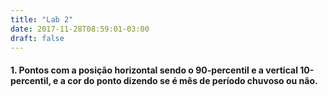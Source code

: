 ```yaml
---
title: "Lab 2"
date: 2017-11-28T08:59:01-03:00
draft: false
---
```


<script src="https://d3js.org/d3.v4.min.js"></script>
<h4>
	1. Pontos com a posição horizontal sendo o 90-percentil e a vertical 10-percentil, e a cor do ponto dizendo se é mês de período chuvoso ou não. 
</h4>
<br>
</div>
<div class="row mychart" id="chart">
</div>
</div>

<style>
chart circle:hover {
  fill: goldenrod;
}

.mychart text {
  font: 12px sans-serif;
  text-anchor: left;
}
</style>

<script type="text/javascript">

function desenhaPontos(dados) {
  const mes_string= ["Jan", "Fev","Mar","Abr","Mai", "Jun", "Jul", "Ago","Set","Out","Nov","Dez"]
  var alturaSVG = 400, larguraSVG = 900;
  var margin = {top: 20, right: 50, bottom:50, left: 50}, 
      larguraVis = larguraSVG - margin.left - margin.right,
      alturaVis = alturaSVG - margin.top - margin.bottom;

  var grafico = d3.select('#chart')
    .append('svg')
      .attr('width', larguraVis + margin.left + margin.right)
      .attr('height', alturaVis + margin.top + margin.bottom)
    .append('g') 
      .attr('transform', 'translate(' +  margin.left + ',' + margin.top + ')');

  var x = d3.scaleLinear()
            .domain([d3.min(dados, (d) => d.noventa_percentil) - 1, d3.max(dados, (d) => d.noventa_percentil) + 1])
            .rangeRound([0, larguraVis]);

  var y = d3.scaleLinear()
            .domain([d3.min(dados, (d) => d.dez_percentil) - 1, d3.max(dados, (d) => d.dez_percentil) + 1])
            .rangeRound([alturaVis, 0]);

  grafico.selectAll('g')
          .data(dados)
          .enter()
            .append('circle')
              .attr('r', d => d.mediana/5)
              .attr('cx', d => x(d.noventa_percentil))
              .attr('cy', d => y(d.dez_percentil))
              .style("fill", function(d) { // Periodo de chuva de acordo com https://pt.wikipedia.org/wiki/Campina_Grande#Clima
                if(d.mes > 3 && d.mes < 8) {
                  return "blue";
                } else {
                  return "yellow";
                }
              });;

  grafico.selectAll('text')
          .data(dados)
          .enter()
          .append("text")
          .attr("x", d => x(d.noventa_percentil) - 9)
          .attr("y", d => y(d.dez_percentil) + 4)
          .text(d => mes_string[parseInt(d.mes) - 1]);

  grafico.append("g")
          .attr("class", "x axis")
          .attr("transform", "translate(0," + alturaVis + ")")
          .call(d3.axisBottom(x));

  grafico.append('g')
          .attr('transform', 'translate(0,0)')
          .call(d3.axisLeft(y))

  grafico.append("text")
    .attr("transform", "translate(-40," + (alturaVis + margin.top)/2 + ") rotate(-90)")
    .text("10 percentil");

  grafico.append("text")
    .attr("transform", "translate(" + (larguraVis - margin.left)/2 + "," + (alturaVis + margin.bottom - 2) + ") rotate(0)")
    .text("90 percentil");
}

d3.json('../boqueirao-por-mes.json', function(dados) {
  desenhaPontos(dados);
});

</script>
